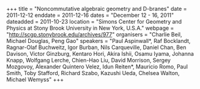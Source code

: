 +++
title = "Noncommutative algebraic geometry and D-branes"
date = 2011-12-12
enddate = 2011-12-16
dates = "December 12 - 16, 2011"
dateadded = 2011-10-23
location = "Simons Center for Geometry and Physics at Stony Brook University in New York, U.S.A."
webpage = "http://scgp.stonybrook.edu/archives/977"
organisers = "Charlie Beil, Michael Douglas, Peng Gao"
speakers = "Paul Aspinwall*, Raf Bocklandt, Ragnar-Olaf Buchweitz, Igor Burban, Nils Carqueville, Daniel Chan, Ben Davison, Victor Ginzburg, Kentaro Hori, Akira Ishii, Osamu Iyama, Johanna Knapp, Wolfgang Lerche, Chien-Hao Liu, David Morrison, Sergey Mozgovoy, Alexander Quintero Velez, Idun Reiten*, Mauricio Romo, Paul Smith, Toby Stafford, Richard Szabo, Kazushi Ueda, Chelsea Walton, Michael Wemyss"
+++
